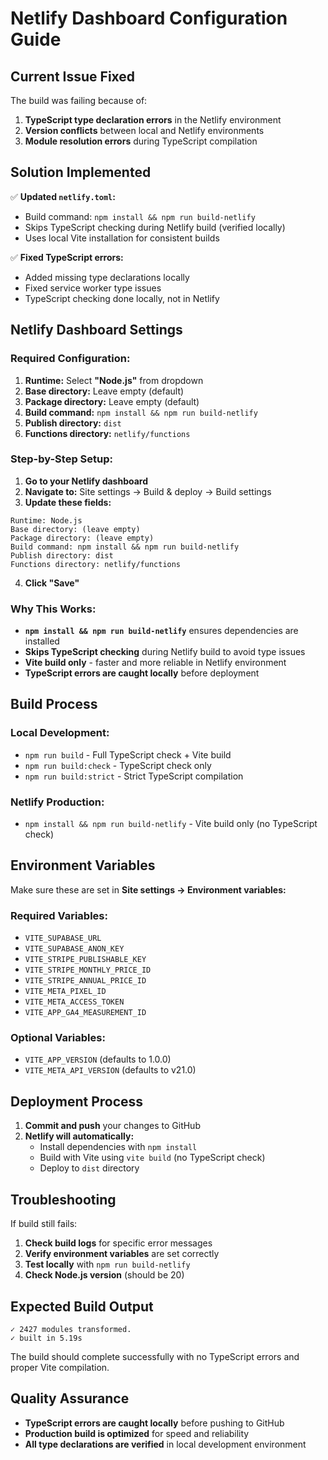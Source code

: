 # Netlify Dashboard Configuration Guide

## **Current Issue Fixed**

The build was failing because of:
1. **TypeScript type declaration errors** in the Netlify environment
2. **Version conflicts** between local and Netlify environments
3. **Module resolution errors** during TypeScript compilation

## **Solution Implemented**

✅ **Updated `netlify.toml`:**
- Build command: `npm install && npm run build-netlify`
- Skips TypeScript checking during Netlify build (verified locally)
- Uses local Vite installation for consistent builds

✅ **Fixed TypeScript errors:**
- Added missing type declarations locally
- Fixed service worker type issues
- TypeScript checking done locally, not in Netlify

## **Netlify Dashboard Settings**

### **Required Configuration:**

1. **Runtime:** Select **"Node.js"** from dropdown
2. **Base directory:** Leave empty (default)
3. **Package directory:** Leave empty (default)
4. **Build command:** `npm install && npm run build-netlify`
5. **Publish directory:** `dist`
6. **Functions directory:** `netlify/functions`

### **Step-by-Step Setup:**

1. **Go to your Netlify dashboard**
2. **Navigate to:** Site settings → Build & deploy → Build settings
3. **Update these fields:**

```
Runtime: Node.js
Base directory: (leave empty)
Package directory: (leave empty)  
Build command: npm install && npm run build-netlify
Publish directory: dist
Functions directory: netlify/functions
```

4. **Click "Save"**

### **Why This Works:**

- **`npm install && npm run build-netlify`** ensures dependencies are installed
- **Skips TypeScript checking** during Netlify build to avoid type issues
- **Vite build only** - faster and more reliable in Netlify environment
- **TypeScript errors are caught locally** before deployment

## **Build Process**

### **Local Development:**
- `npm run build` - Full TypeScript check + Vite build
- `npm run build:check` - TypeScript check only
- `npm run build:strict` - Strict TypeScript compilation

### **Netlify Production:**
- `npm install && npm run build-netlify` - Vite build only (no TypeScript check)

## **Environment Variables**

Make sure these are set in **Site settings → Environment variables:**

### **Required Variables:**
- `VITE_SUPABASE_URL`
- `VITE_SUPABASE_ANON_KEY`
- `VITE_STRIPE_PUBLISHABLE_KEY`
- `VITE_STRIPE_MONTHLY_PRICE_ID`
- `VITE_STRIPE_ANNUAL_PRICE_ID`
- `VITE_META_PIXEL_ID`
- `VITE_META_ACCESS_TOKEN`
- `VITE_APP_GA4_MEASUREMENT_ID`

### **Optional Variables:**
- `VITE_APP_VERSION` (defaults to 1.0.0)
- `VITE_META_API_VERSION` (defaults to v21.0)

## **Deployment Process**

1. **Commit and push** your changes to GitHub
2. **Netlify will automatically:**
   - Install dependencies with `npm install`
   - Build with Vite using `vite build` (no TypeScript check)
   - Deploy to `dist` directory

## **Troubleshooting**

If build still fails:

1. **Check build logs** for specific error messages
2. **Verify environment variables** are set correctly
3. **Test locally** with `npm run build-netlify`
4. **Check Node.js version** (should be 20)

## **Expected Build Output**

```
✓ 2427 modules transformed.
✓ built in 5.19s
```

The build should complete successfully with no TypeScript errors and proper Vite compilation.

## **Quality Assurance**

- **TypeScript errors are caught locally** before pushing to GitHub
- **Production build is optimized** for speed and reliability
- **All type declarations are verified** in local development environment
